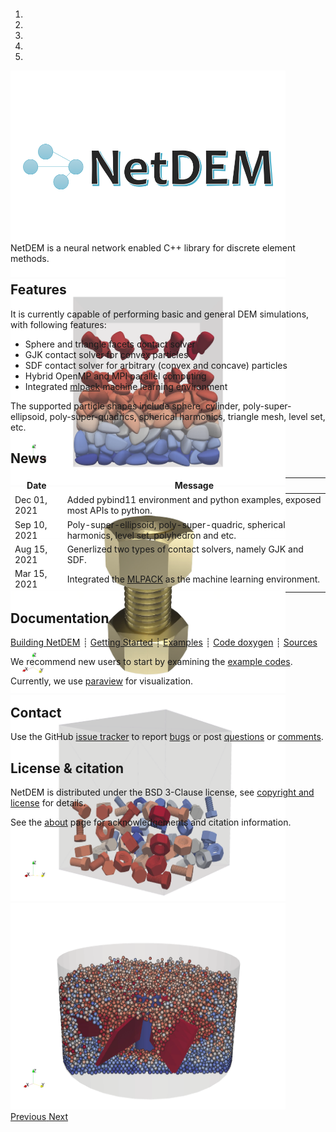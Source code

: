 <div class="col-md-6" markdown="1">

<div id="myCarousel" class="carousel slide" data-ride="carousel" markdown="1" style="margin-top:-10px;margin-bottom:0px;height:360px;">

<!-- Indicators -->
<ol class="carousel-indicators">
<li data-target="#myCarousel" data-slide-to="0" class="active"></li>
<li data-target="#myCarousel" data-slide-to="1"></li>
<li data-target="#myCarousel" data-slide-to="2"></li>
<li data-target="#myCarousel" data-slide-to="3"></li>
<li data-target="#myCarousel" data-slide-to="4"></li>
</ol>

<!-- Wrapper for slides -->
<div class="carousel-inner">
<div class="item active">
<img class="d-block w-100" width="440" height="330" src="img/logo_4by3.png">
</div>

<div class="item">
<img class="d-block w-100" width="440" height="330" src="img/packing_gjk_poly_super_ellipsoid.png">
</div>

<div class="item">
<img class="d-block w-100" width="440" height="330" src="img/bolt_nut_sliding.png">
</div>

<div class="item">
<img class="d-block w-100" width="440" height="330" src="img/packing_sdf_bolt_nut.png">
</div>

<div class="item">
<img class="d-block w-100" width="440" height="330" src="img/granular_mixing_spheres.png">
</div>
</div>

<!-- Left and right controls -->
<a class="left carousel-control" href="#myCarousel" data-slide="prev">
<span class="glyphicon glyphicon-chevron-left"></span>
<span class="sr-only">Previous</span>
</a>
<a class="right carousel-control" href="#myCarousel" data-slide="next">
<span class="glyphicon glyphicon-chevron-right"></span>
<span class="sr-only">Next</span>
</a>
</div>

NetDEM is a neural network enabled C++ library for discrete element methods.

## Features

It is currently capable of performing basic and general DEM simulations, with following features:

- Sphere and triangle facets contact solver
- GJK contact solver for convex particles
- SDF contact solver for arbitrary (convex and concave) particles
- Hybrid OpenMP and MPI parallel computing
- Integrated [mlpack](https://www.mlpack.org/) machine learning environment

The supported particle shapes include sphere, cylinder, poly-super-ellipsoid, poly-super-quadrics, spherical harmonics, triangle mesh, level set, etc.

</div><div class="col-md-6 news-table" markdown="1">

## News

Date         | Message
------------ | -----------------------------------------------------------------
Dec 01, 2021 | Added pybind11 environment and python examples, exposed most APIs to python.
Sep 10, 2021 | Poly-super-ellipsoid, poly-super-quadric, spherical harmonics, level set, polyhedron and etc.
Aug 15, 2021 | Generlized two types of contact solvers, namely GJK and SDF.
Mar 15, 2021 | Integrated the [MLPACK](https://github.com/mlpack/mlpack.git) as the machine learning environment.

<!-- ## Latest Release -->

<!-- [New features](https://github.com/net-dem/netdem/blob/v4.3/CHANGELOG) -->

<!-- [<button type="button" class="btn btn-success">
**Download mfem-4.3.tgz**
</button>](https://bit.ly/mfem-4-3)

[Older releases](download.md) ┊ [Python wrapper](https://github.com/mfem/PyMFEM) -->

## Documentation


[Building NetDEM](documentation/installation.md)
┊ [Getting Started](documentation/usage.md)
┊ [Examples](examples/gallery.md)
┊ [Code doxygen](doxygen/html/index.html)
┊ [Sources](https://github.com/net-dem/netdem)

We recommend new users to start by examining the [example codes](https://github.com/net-dem/netdem/tree/main/examples).

Currently, we use [paraview](https://www.paraview.org) for visualization.

## Contact

Use the GitHub [issue tracker](https://github.com/net-dem/netdem/issues)
to report [bugs](https://github.com/net-dem/netdem/issues/new?labels=bug)
or post [questions](https://github.com/net-dem/netdem/issues/new?labels=question)
or [comments](https://github.com/net-dem/netdem/issues/new?labels=comment).

## License & citation

NetDEM is distributed under the BSD 3-Clause license, see [copyright and license](about/acknowledgement.md) for details.

See&nbsp;the [about](about/acknowledgement.md) page for acknowledgements and citation information.

</div><div class="col-md-12 bottom"></div>